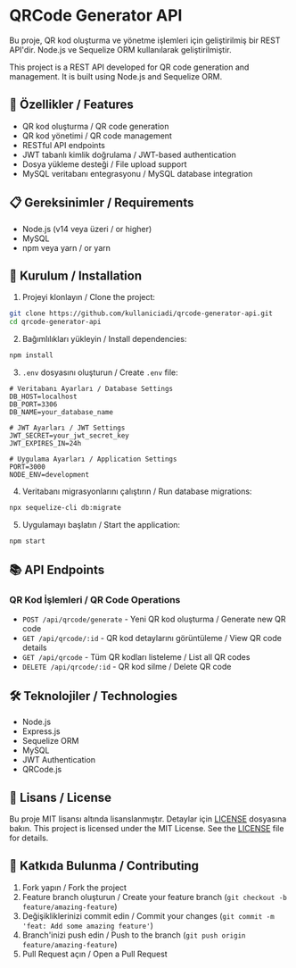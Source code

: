 # QRCode Generator API

Bu proje, QR kod oluşturma ve yönetme işlemleri için geliştirilmiş bir REST API'dir. Node.js ve Sequelize ORM kullanılarak geliştirilmiştir.

This project is a REST API developed for QR code generation and management. It is built using Node.js and Sequelize ORM.

## 🚀 Özellikler / Features

- QR kod oluşturma / QR code generation
- QR kod yönetimi / QR code management
- RESTful API endpoints
- JWT tabanlı kimlik doğrulama / JWT-based authentication
- Dosya yükleme desteği / File upload support
- MySQL veritabanı entegrasyonu / MySQL database integration

## 📋 Gereksinimler / Requirements

- Node.js (v14 veya üzeri / or higher)
- MySQL
- npm veya yarn / or yarn

## 🔧 Kurulum / Installation

1. Projeyi klonlayın / Clone the project:
```bash
git clone https://github.com/kullaniciadi/qrcode-generator-api.git
cd qrcode-generator-api
```

2. Bağımlılıkları yükleyin / Install dependencies:
```bash
npm install
```

3. `.env` dosyasını oluşturun / Create `.env` file:
```env
# Veritabanı Ayarları / Database Settings
DB_HOST=localhost
DB_PORT=3306
DB_NAME=your_database_name

# JWT Ayarları / JWT Settings
JWT_SECRET=your_jwt_secret_key
JWT_EXPIRES_IN=24h

# Uygulama Ayarları / Application Settings
PORT=3000
NODE_ENV=development
```

4. Veritabanı migrasyonlarını çalıştırın / Run database migrations:
```bash
npx sequelize-cli db:migrate
```

5. Uygulamayı başlatın / Start the application:
```bash
npm start
```

## 📚 API Endpoints

### QR Kod İşlemleri / QR Code Operations
- `POST /api/qrcode/generate` - Yeni QR kod oluşturma / Generate new QR code
- `GET /api/qrcode/:id` - QR kod detaylarını görüntüleme / View QR code details
- `GET /api/qrcode` - Tüm QR kodları listeleme / List all QR codes
- `DELETE /api/qrcode/:id` - QR kod silme / Delete QR code

## 🛠️ Teknolojiler / Technologies

- Node.js
- Express.js
- Sequelize ORM
- MySQL
- JWT Authentication
- QRCode.js

## 📝 Lisans / License

Bu proje MIT lisansı altında lisanslanmıştır. Detaylar için [LICENSE](LICENSE) dosyasına bakın.
This project is licensed under the MIT License. See the [LICENSE](LICENSE) file for details.

## 🤝 Katkıda Bulunma / Contributing

1. Fork yapın / Fork the project
2. Feature branch oluşturun / Create your feature branch (`git checkout -b feature/amazing-feature`)
3. Değişikliklerinizi commit edin / Commit your changes (`git commit -m 'feat: Add some amazing feature'`)
4. Branch'inizi push edin / Push to the branch (`git push origin feature/amazing-feature`)
5. Pull Request açın / Open a Pull Request 